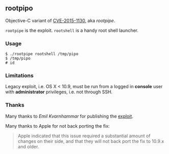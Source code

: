 ## rootpipo

Objective-C variant of [CVE-2015-1130](https://truesecdev.wordpress.com/2015/04/09/hidden-backdoor-api-to-root-privileges-in-apple-os-x/), aka _rootpipe_.

`rootpipe` is the exploit.
`rootshell` is a handy root shell launcher.


### Usage

	$ ./rootpipe rootshell /tmp/pipo
	$ /tmp/pipo
	# id


### Limitations

Legacy exploit, i.e. OS X < 10.9, must be run from a logged in __console__ user with __administrator__ privileges, i.e. not through SSH.


### Thanks

Many thanks to _Emil Kvarnhammar_ for publishing the [exploit](https://truesecdev.wordpress.com/2015/04/09/hidden-backdoor-api-to-root-privileges-in-apple-os-x/).

Many thanks to Apple for not back porting the fix:

> Apple indicated that this issue required a substantial amount of changes on their side, and that they will not back port the fix to 10.9.x and older.

